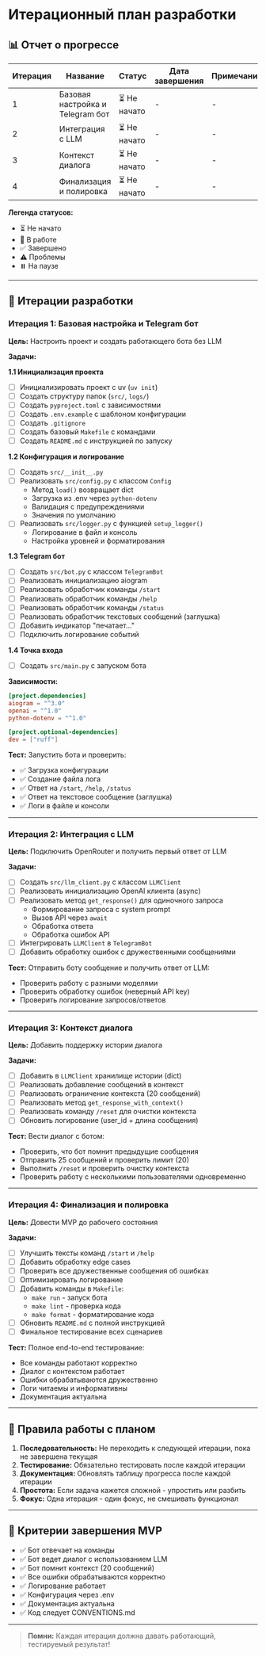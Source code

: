 # Итерационный план разработки

## 📊 Отчет о прогрессе

| Итерация | Название | Статус | Дата завершения | Примечания |
|----------|----------|--------|-----------------|------------|
| 1 | Базовая настройка и Telegram бот | ⏳ Не начато | - | - |
| 2 | Интеграция с LLM | ⏳ Не начато | - | - |
| 3 | Контекст диалога | ⏳ Не начато | - | - |
| 4 | Финализация и полировка | ⏳ Не начато | - | - |

**Легенда статусов:**
- ⏳ Не начато
- 🔄 В работе
- ✅ Завершено
- ⚠️ Проблемы
- ⏸️ На паузе

---

## 🚀 Итерации разработки

### Итерация 1: Базовая настройка и Telegram бот

**Цель:** Настроить проект и создать работающего бота без LLM

**Задачи:**

**1.1 Инициализация проекта**
- [ ] Инициализировать проект с uv (`uv init`)
- [ ] Создать структуру папок (`src/`, `logs/`)
- [ ] Создать `pyproject.toml` с зависимостями
- [ ] Создать `.env.example` с шаблоном конфигурации
- [ ] Создать `.gitignore`
- [ ] Создать базовый `Makefile` с командами
- [ ] Создать `README.md` с инструкцией по запуску

**1.2 Конфигурация и логирование**
- [ ] Создать `src/__init__.py`
- [ ] Реализовать `src/config.py` с классом `Config`
  - Метод `load()` возвращает dict
  - Загрузка из .env через `python-dotenv`
  - Валидация с предупреждениями
  - Значения по умолчанию
- [ ] Реализовать `src/logger.py` с функцией `setup_logger()`
  - Логирование в файл и консоль
  - Настройка уровней и форматирования

**1.3 Telegram бот**
- [ ] Создать `src/bot.py` с классом `TelegramBot`
- [ ] Реализовать инициализацию aiogram
- [ ] Реализовать обработчик команды `/start`
- [ ] Реализовать обработчик команды `/help`
- [ ] Реализовать обработчик команды `/status`
- [ ] Реализовать обработчик текстовых сообщений (заглушка)
- [ ] Добавить индикатор "печатает..."
- [ ] Подключить логирование событий

**1.4 Точка входа**
- [ ] Создать `src/main.py` с запуском бота

**Зависимости:**
```toml
[project.dependencies]
aiogram = "^3.0"
openai = "^1.0"
python-dotenv = "^1.0"

[project.optional-dependencies]
dev = ["ruff"]
```

**Тест:** Запустить бота и проверить:
- ✅ Загрузка конфигурации
- ✅ Создание файла лога
- ✅ Ответ на `/start`, `/help`, `/status`
- ✅ Ответ на текстовое сообщение (заглушка)
- ✅ Логи в файле и консоли

---

### Итерация 2: Интеграция с LLM

**Цель:** Подключить OpenRouter и получить первый ответ от LLM

**Задачи:**
- [ ] Создать `src/llm_client.py` с классом `LLMClient`
- [ ] Реализовать инициализацию OpenAI клиента (async)
- [ ] Реализовать метод `get_response()` для одиночного запроса
  - Формирование запроса с system prompt
  - Вызов API через `await`
  - Обработка ответа
  - Обработка ошибок API
- [ ] Интегрировать `LLMClient` в `TelegramBot`
- [ ] Добавить обработку ошибок с дружественными сообщениями

**Тест:** Отправить боту сообщение и получить ответ от LLM:
- Проверить работу с разными моделями
- Проверить обработку ошибок (неверный API key)
- Проверить логирование запросов/ответов

---

### Итерация 3: Контекст диалога

**Цель:** Добавить поддержку истории диалога

**Задачи:**
- [ ] Добавить в `LLMClient` хранилище истории (dict)
- [ ] Реализовать добавление сообщений в контекст
- [ ] Реализовать ограничение контекста (20 сообщений)
- [ ] Реализовать метод `get_response_with_context()`
- [ ] Реализовать команду `/reset` для очистки контекста
- [ ] Обновить логирование (user_id + длина сообщения)

**Тест:** Вести диалог с ботом:
- Проверить, что бот помнит предыдущие сообщения
- Отправить 25 сообщений и проверить лимит (20)
- Выполнить `/reset` и проверить очистку контекста
- Проверить работу с несколькими пользователями одновременно

---

### Итерация 4: Финализация и полировка

**Цель:** Довести MVP до рабочего состояния

**Задачи:**
- [ ] Улучшить тексты команд `/start` и `/help`
- [ ] Добавить обработку edge cases
- [ ] Проверить все дружественные сообщения об ошибках
- [ ] Оптимизировать логирование
- [ ] Добавить команды в `Makefile`:
  - `make run` - запуск бота
  - `make lint` - проверка кода
  - `make format` - форматирование кода
- [ ] Обновить `README.md` с полной инструкцией
- [ ] Финальное тестирование всех сценариев

**Тест:** Полное end-to-end тестирование:
- Все команды работают корректно
- Диалог с контекстом работает
- Ошибки обрабатываются дружественно
- Логи читаемы и информативны
- Документация актуальна

---

## 📝 Правила работы с планом

1. **Последовательность:** Не переходить к следующей итерации, пока не завершена текущая
2. **Тестирование:** Обязательно тестировать после каждой итерации
3. **Документация:** Обновлять таблицу прогресса после каждой итерации
4. **Простота:** Если задача кажется сложной - упростить или разбить
5. **Фокус:** Одна итерация - один фокус, не смешивать функционал

---

## 🎯 Критерии завершения MVP

- ✅ Бот отвечает на команды
- ✅ Бот ведет диалог с использованием LLM
- ✅ Бот помнит контекст (20 сообщений)
- ✅ Все ошибки обрабатываются корректно
- ✅ Логирование работает
- ✅ Конфигурация через .env
- ✅ Документация актуальна
- ✅ Код следует CONVENTIONS.md

---

> **Помни:** Каждая итерация должна давать работающий, тестируемый результат!

